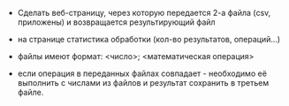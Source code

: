 - Сделать веб-страницу, через которую передается 2-а файла (csv, приложены) и возвращается результирующий файл

- на странице статистика обработки (кол-во результатов, операций...)

- файлы имеют формат: <число>; <математическая операция>

- если операция в переданных файлах совпадает - необходимо её выполнить с числами из файлов и результат сохранить в третьем файле.
